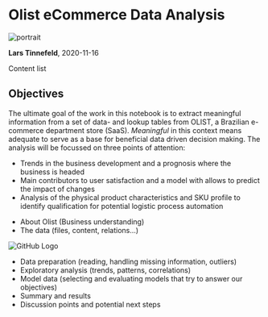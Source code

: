 # Olist eCommerce Data Analysis

![portrait](https://media-exp1.licdn.com/dms/image/C4E03AQGhbnfizvFL4Q/profile-displayphoto-shrink_100_100/0?e=1610582400&v=beta&t=K00fVeHjduyafQWTtTp-N8SwOvgeAUCEL-8Vxvxpd7I)

**Lars Tinnefeld**, 2020-11-16


Content list


## Objectives
The ultimate goal of the work in this notebook is to extract meaningful information from a set of data- and lookup tables from OLIST, a Brazilian e-commerce department store (SaaS). *Meaningful* in this context means adequate to serve as a base for beneficial data driven decision making. The analysis will be focussed on three points of attention:
- Trends in the business development and a prognosis where the business is headed
- Main contributors to user satisfaction and a model with allows to predict the impact of changes
- Analysis of the physical product characteristics and SKU profile to identify qualification for potential logistic process automation

* About Olist (Business understanding)
* The data (files, content, relations...)

![GitHub Logo](https://i.imgur.com/HRhd2Y0.png)

* Data preparation (reading, handling missing information, outliers)
* Exploratory analysis (trends, patterns, correlations)
* Model data (selecting and evaluating models that try to answer our objectives)
* Summary and results
* Discussion points and potential next steps
